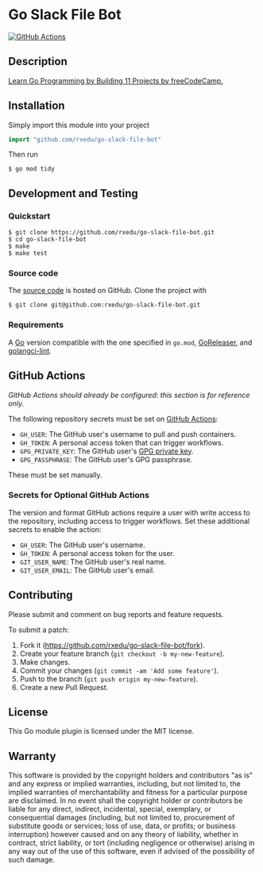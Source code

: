 # Go Slack File Bot

[![GitHub Actions](https://github.com/rxedu/go-slack-file-bot/workflows/main/badge.svg)](https://github.com/rxedu/go-slack-file-bot/actions)

## Description

[Learn Go Programming by Building 11 Projects by freeCodeCamp.](https://www.freecodecamp.org/news/learn-go-by-building-11-projects/)

## Installation

Simply import this module into your project

```go
import "github.com/rxedu/go-slack-file-bot"
```

Then run

```
$ go mod tidy
```

## Development and Testing

### Quickstart

```
$ git clone https://github.com/rxedu/go-slack-file-bot.git
$ cd go-slack-file-bot
$ make
$ make test
```

### Source code

The [source code] is hosted on GitHub.
Clone the project with

```
$ git clone git@github.com:rxedu/go-slack-file-bot.git
```

[source code]: https://github.com/rxedu/go-slack-file-bot

### Requirements

A [Go] version compatible with the one specified in `go.mod`,
[GoReleaser], and [golangci-lint].

[Go]: https://golang.org/
[golangci-lint]: https://golangci-lint.run/
[GoReleaser]: https://goreleaser.com/

## GitHub Actions

_GitHub Actions should already be configured: this section is for reference only._

The following repository secrets must be set on [GitHub Actions]:

- `GH_USER`: The GitHub user's username to pull and push containers.
- `GH_TOKEN`: A personal access token that can trigger workflows.
- `GPG_PRIVATE_KEY`: The GitHub user's [GPG private key].
- `GPG_PASSPHRASE`: The GitHub user's GPG passphrase.

These must be set manually.

### Secrets for Optional GitHub Actions

The version and format GitHub actions
require a user with write access to the repository,
including access to trigger workflows.
Set these additional secrets to enable the action:

- `GH_USER`: The GitHub user's username.
- `GH_TOKEN`: A personal access token for the user.
- `GIT_USER_NAME`: The GitHub user's real name.
- `GIT_USER_EMAIL`: The GitHub user's email.

[GitHub Actions]: https://github.com/features/actions
[GPG private key]: https://github.com/marketplace/actions/import-gpg#prerequisites

## Contributing

Please submit and comment on bug reports and feature requests.

To submit a patch:

1. Fork it (https://github.com/rxedu/go-slack-file-bot/fork).
2. Create your feature branch (`git checkout -b my-new-feature`).
3. Make changes.
4. Commit your changes (`git commit -am 'Add some feature'`).
5. Push to the branch (`git push origin my-new-feature`).
6. Create a new Pull Request.

## License

This Go module plugin is licensed under the MIT license.

## Warranty

This software is provided by the copyright holders and contributors "as is" and
any express or implied warranties, including, but not limited to, the implied
warranties of merchantability and fitness for a particular purpose are
disclaimed. In no event shall the copyright holder or contributors be liable for
any direct, indirect, incidental, special, exemplary, or consequential damages
(including, but not limited to, procurement of substitute goods or services;
loss of use, data, or profits; or business interruption) however caused and on
any theory of liability, whether in contract, strict liability, or tort
(including negligence or otherwise) arising in any way out of the use of this
software, even if advised of the possibility of such damage.
